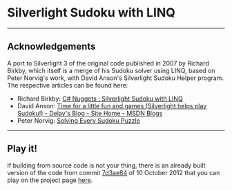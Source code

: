 # Silverlight Sudoku with LINQ

---

## Acknowledgements

A port to Silverlight 3 of the original code published in 2007 by Richard
Birkby, which itself is a merge of his Sudoku solver using LINQ, based on
Peter Norvig's work, with David Anson's Silverlight Sudoku Helper program.
The respective articles can be found here:

* Richard Birkby: [C# Nuggets : Silverlight Sudoku with LINQ](http://aspadvice.com/blogs/rbirkby/archive/2007/08/23/Silverlight-Sudoku-with-LINQ.aspx)
* David Anson: [Time for a little fun and games (Silverlight helps play Sudoku!) - Delay's Blog - Site Home - MSDN Blogs](http://blogs.msdn.com/b/delay/archive/2007/08/21/time-for-a-little-fun-and-games-silverlight-helps-play-sudoku.aspx)
* Peter Norvig: [Solving Every Sudoku Puzzle](http://www.norvig.com/sudoku.html)

---

## Play it!

If building from source code is not your thing, there is an already built version
of the code from commit [7d3ae84][source] of 10 October 2012 that you can play on the
project page [here][project].

[source]: https://github.com/PKRoma/LinqSudokuSolver/commit/7d3ae84cfa0ca7b5553130b286cde2ac65cacb55 "Port to Silverlight 3 on Visual Studio 2008. ·  7d3ae84 · PKRoma/LinqSudokuSolver"
[project]: http://pkroma.github.com/LinqSudokuSolver/  "Silverlight Sudoku Helper"
